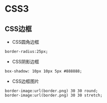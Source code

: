# CSS3
## CSS边框
- CSS圆角边框
```
border-radius:25px;
```
- CSS阴影边框
```
box-shadow: 10px 10px 5px #888888;
```
- CSS边框图片
```
border-image:url(border.png) 30 30 round;
border-image:url(border.png) 30 30 stretch;
```
